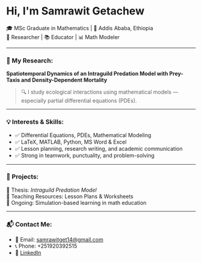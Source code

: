 # Hi, I'm Samrawit Getachew

🎓 MSc Graduate in Mathematics | 📍 Addis Ababa, Ethiopia  
🔬 Researcher | 📚 Educator | 📊 Math Modeler

---

### 🧪 My Research:
**Spatiotemporal Dynamics of an Intraguild Predation Model with Prey-Taxis and Density-Dependent Mortality**

> 🔍 I study ecological interactions using mathematical models — especially partial differential equations (PDEs).

---

### 💡 Interests & Skills:
- ✅ Differential Equations, PDEs, Mathematical Modeling  
- ✅ LaTeX, MATLAB, Python, MS Word & Excel  
- ✅ Lesson planning, research writing, and academic communication  
- ✅ Strong in teamwork, punctuality, and problem-solving

---

### 📂 Projects:
🔸 Thesis: *Intraguild Predation Model*  
🔸 Teaching Resources: Lesson Plans & Worksheets  
🔸 Ongoing: Simulation-based learning in math education

---

### 📬 Contact Me:
- 📧 Email: samrawitget14@gmail.com  
- 📞 Phone: +251920392515  
- 🔗 [LinkedIn](https://linkedin.com/in/samrawit-wodajo-06a558291)  
